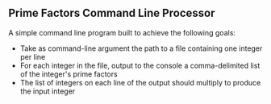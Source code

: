 Prime Factors Command Line Processor
------------------------------------

A simple command line program built to achieve the following goals:

* Take as command-line argument the path to a file containing one integer per line
* For each integer in the file, output to the console a comma-delimited list of the integer's prime factors
* The list of integers on each line of the output should multiply to produce the input integer